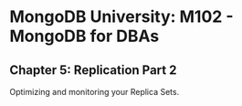 # MongoDB University: M102 - MongoDB for DBAs
## Chapter 5: Replication Part 2

Optimizing and monitoring your Replica Sets.
